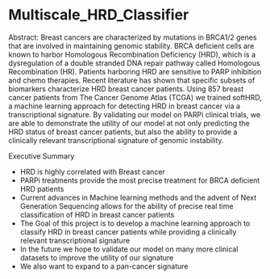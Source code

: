 # Multiscale_HRD_Classifier

Abstract:
Breast cancers are characterized by mutations in BRCA1/2 genes that are involved in
maintaining genomic stability. BRCA deficient cells are known to harbor Homologous
Recombination Deficiency (HRD), which is a dysregulation of a double stranded DNA repair
pathway called Homologous Recombination (HR). Patients harboring HRD are sensitive to
PARP inhibition and chemo therapies. Recent literature has shown that specific subsets of
biomarkers characterize HRD breast cancer patients. Using 857 breast cancer patients from The
Cancer Genome Atlas (TCGA) we trained softHRD, a machine learning approach for detecting
HRD in breast cancer via a transcriptional signature. By validating our model on PARPi clinical
trials, we are able to demonstrate the utility of our model at not only predicting the HRD status
of breast cancer patients, but also the ability to provide a clinically relevant transcriptional
signature of genomic instability.

Executive Summary
* HRD is highly correlated with Breast cancer
* PARPi treatments provide the most precise treatment for BRCA deficient HRD patients
* Current advances in Machine learning methods and the advent of Next Generation
Sequencing allows for the ability of precise real time classification of HRD in breast
cancer patients
* The Goal of this project is to develop a machine learning approach to classify HRD in
breast cancer patients while providing a clinically relevant transcriptional signature
* In the future we hope to validate our model on many more clinical datasets to improve
the utility of our signature
* We also want to expand to a pan-cancer signature
